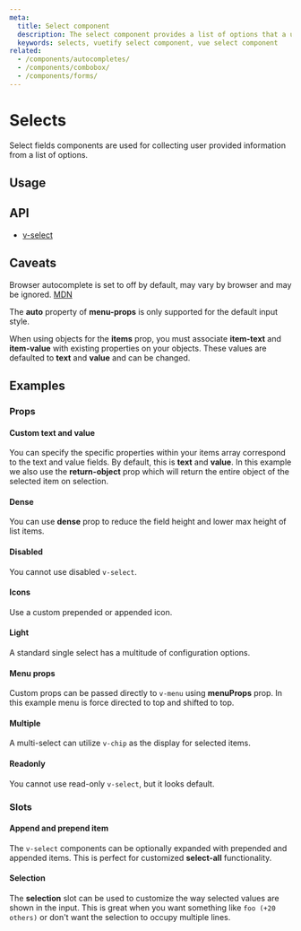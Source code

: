 ```yaml
---
meta:
  title: Select component
  description: The select component provides a list of options that a user can make selections from.
  keywords: selects, vuetify select component, vue select component
related:
  - /components/autocompletes/
  - /components/combobox/
  - /components/forms/
---
```


# Selects

Select fields components are used for collecting user provided information from a list of options.

<entry-ad />

## Usage

<example file="v-select/usage" />

## API

- [v-select](/api/v-select)

## Caveats

<alert type="info">

  Browser autocomplete is set to off by default, may vary by browser and may be ignored. [MDN](https://developer.mozilla.org/en-US/docs/Web/Security/Securing_your_site/Turning_off_form_autocompletion)

</alert>

<alert type="warning">

  The **auto** property of **menu-props** is only supported for the default input style.

</alert>

<alert type="error">

  When using objects for the **items** prop, you must associate **item-text** and **item-value** with existing properties on your objects. These values are defaulted to **text** and **value** and can be changed.

</alert>

## Examples

### Props

#### Custom text and value

You can specify the specific properties within your items array correspond to the text and value fields. By default, this is **text** and **value**. In this example we also use the **return-object** prop which will return the entire object of the selected item on selection.

<example file="v-select/prop-custom-text-and-value" />

#### Dense

You can use **dense** prop to reduce the field height and lower max height of list items.

<example file="v-select/prop-dense" />

#### Disabled

You cannot use disabled `v-select`.

<example file="v-select/prop-disabled" />

#### Icons

Use a custom prepended or appended icon.

<example file="v-select/prop-icons" />

#### Light

A standard single select has a multitude of configuration options.

<example file="v-select/prop-light" />

#### Menu props

Custom props can be passed directly to `v-menu` using **menuProps** prop. In this example menu is force directed to top and shifted to top.

<example file="v-select/prop-menu-props" />

#### Multiple

A multi-select can utilize `v-chip` as the display for selected items.

<example file="v-select/prop-multiple" />

#### Readonly

You cannot use read-only `v-select`, but it looks default.

<example file="v-select/prop-readonly" />

### Slots

#### Append and prepend item

The `v-select` components can be optionally expanded with prepended and appended items. This is perfect for customized **select-all** functionality.

<example file="v-select/slot-append-and-prepend-item" />

#### Selection

The **selection** slot can be used to customize the way selected values are shown in the input. This is great when you want something like `foo (+20 others)` or don't want the selection to occupy multiple lines.

<example file="v-select/slot-selection" />

<backmatter />
